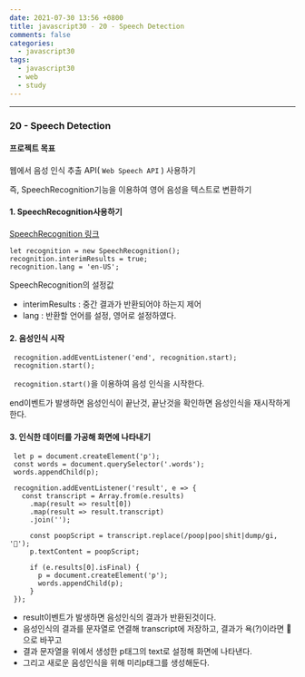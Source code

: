 ```yaml
---
date: 2021-07-30 13:56 +0800
title: javascript30 - 20 - Speech Detection
comments: false
categories:
  - javascript30
tags:
  - javascript30
  - web
  - study
---
```


---

### 20 - Speech Detection

#### 프로젝트 목표

웹에서 음성 인식 추출 API( `Web Speech API` ) 사용하기

즉, SpeechRecognition기능을 이용하여 영어 음성을 텍스트로 변환하기

#### 1. SpeechRecognition사용하기

[SpeechRecognition 링크](https://developer.mozilla.org/en-US/docs/Web/API/SpeechRecognition)

```
let recognition = new SpeechRecognition();
recognition.interimResults = true;
recognition.lang = 'en-US';
```

SpeechRecognition의 설정값

- interimResults : 중간 결과가 반환되어야 하는지 제어
- lang : 반환할 언어를 설정, 영어로 설정하였다.

#### 2. 음성인식 시작

```
 recognition.addEventListener('end', recognition.start);
 recognition.start();
```

` recognition.start()`을 이용하여 음성 인식을 시작한다.

end이벤트가 발생하면 음성인식이 끝난것, 끝난것을 확인하면 음성인식을 재시작하게 한다.

#### 3. 인식한 데이터를 가공해 화면에 나타내기

```
 let p = document.createElement('p');
 const words = document.querySelector('.words');
 words.appendChild(p);

 recognition.addEventListener('result', e => {
   const transcript = Array.from(e.results)
     .map(result => result[0])
     .map(result => result.transcript)
     .join('');

     const poopScript = transcript.replace(/poop|poo|shit|dump/gi, '💩');
     p.textContent = poopScript;

     if (e.results[0].isFinal) {
       p = document.createElement('p');
       words.appendChild(p);
     }
 });
```

- result이벤트가 발생하면 음성인식의 결과가 반환된것이다.
- 음성인식의 결과를 문자열로 연결해 transcript에 저장하고, 결과가 욕(?)이라면 💩으로 바꾸고
- 결과 문자열을 위에서 생성한 p태그의 text로 설정해 화면에 나타낸다.
- 그리고 새로운 음성인식을 위해 미리p태그를 생성해둔다.
